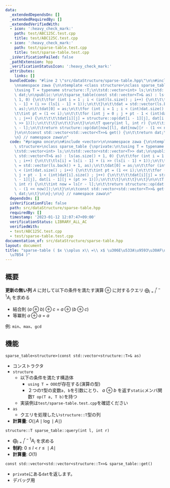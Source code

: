 ```yaml
---
data:
  _extendedDependsOn: []
  _extendedRequiredBy: []
  _extendedVerifiedWith:
  - icon: ':heavy_check_mark:'
    path: test/ABC125C.test.cpp
    title: test/ABC125C.test.cpp
  - icon: ':heavy_check_mark:'
    path: test/sparse-table.test.cpp
    title: test/sparse-table.test.cpp
  _isVerificationFailed: false
  _pathExtension: hpp
  _verificationStatusIcon: ':heavy_check_mark:'
  attributes:
    links: []
  bundledCode: "#line 2 \"src/dataStructure/sparse-table.hpp\"\n\n#include <vector>\n\
    \nnamespace zawa {\n\ntemplate <class structure>\nclass sparse_table {\nprivate:\n\
    \tusing T = typename structure::T;\n\tstd::vector<int> ls;\n\tstd::vector<std::vector<T>>\
    \ dat;\n\npublic:\n\n\tsparse_table(const std::vector<T>& as) : ls(as.size() +\
    \ 1, 0) {\n\t\tfor (int i = 1 ; i < (int)ls.size() ; i++) {\n\t\t\tls[i] = ls[i\
    \ - 1] + (i >> (ls[i - 1] + 1));\n\t\t}\n\t\tdat = std::vector(ls.back() + 1,\
    \ as);\n\t\tdat[0] = as;\n\t\tfor (int i = 1 ; i < (int)dat.size() ; i++) {\n\t\
    \t\tint pt = (1 << i);\n\t\t\tfor (int j = 0 ; j + pt - 1 < (int)dat[i].size()\
    \ ; j++) {\n\t\t\t\tdat[i][j] = structure::op(dat[i - 1][j], dat[i - 1][j + (pt\
    \ >> 1)]);\n\t\t\t}\n\t\t}\n\t}\n\n\tT query(int l, int r) {\n\t\tint now = ls[r\
    \ - l];\n\t\treturn structure::op(dat[now][l], dat[now][r - (1 << now)]);\n\t\
    }\n\n\tconst std::vector<std::vector<T>>& get() {\n\t\treturn dat;\n\t}\n\n};\n\
    \n} // namespace zawa\n"
  code: "#pragma once\n\n#include <vector>\n\nnamespace zawa {\n\ntemplate <class\
    \ structure>\nclass sparse_table {\nprivate:\n\tusing T = typename structure::T;\n\
    \tstd::vector<int> ls;\n\tstd::vector<std::vector<T>> dat;\n\npublic:\n\n\tsparse_table(const\
    \ std::vector<T>& as) : ls(as.size() + 1, 0) {\n\t\tfor (int i = 1 ; i < (int)ls.size()\
    \ ; i++) {\n\t\t\tls[i] = ls[i - 1] + (i >> (ls[i - 1] + 1));\n\t\t}\n\t\tdat\
    \ = std::vector(ls.back() + 1, as);\n\t\tdat[0] = as;\n\t\tfor (int i = 1 ; i\
    \ < (int)dat.size() ; i++) {\n\t\t\tint pt = (1 << i);\n\t\t\tfor (int j = 0 ;\
    \ j + pt - 1 < (int)dat[i].size() ; j++) {\n\t\t\t\tdat[i][j] = structure::op(dat[i\
    \ - 1][j], dat[i - 1][j + (pt >> 1)]);\n\t\t\t}\n\t\t}\n\t}\n\n\tT query(int l,\
    \ int r) {\n\t\tint now = ls[r - l];\n\t\treturn structure::op(dat[now][l], dat[now][r\
    \ - (1 << now)]);\n\t}\n\n\tconst std::vector<std::vector<T>>& get() {\n\t\treturn\
    \ dat;\n\t}\n\n};\n\n} // namespace zawa\n"
  dependsOn: []
  isVerificationFile: false
  path: src/dataStructure/sparse-table.hpp
  requiredBy: []
  timestamp: '2023-01-12 12:07:47+09:00'
  verificationStatus: LIBRARY_ALL_AC
  verifiedWith:
  - test/ABC125C.test.cpp
  - test/sparse-table.test.cpp
documentation_of: src/dataStructure/sparse-table.hpp
layout: document
title: "sparse-table ( $x \\oplus x\\ =\\ x$ \u306E\u533A\u9593\u30AF\u30A8\u30EA\u89E3\
  \u7B54 )"
---
```


## 概要

**更新の無い列** $A$ に対して以下の条件を満たす演算 $\oplus$ に対するクエリ $\displaystyle \bigoplus_{i = l}^{r - 1}A_i$ を求める

- 結合則 $(a \oplus b) \oplus c\ =\ a \oplus (b \oplus c)$
- 等冪則 $a \oplus a\ =\ a$

例: `min`、`max`、`gcd`

## 機能
`sparse_table<structure>(const std::vector<structure::T>& as)`
- コンストラクタ
- `structure`
	- 以下の条件を満たす構造体
		- `using T = OOO`が存在する(演算の型)
		- ２つの`T`型の変数`a, b`を引数にとり、 $a\ \oplus\ b$ を返す`static`メンバ関数`T op(T a, T b)`を持つ
	- 実装例は`test/sparse-table.test.cpp`を確認ください
- `as`
	- クエリを処理したい`structure::T`型の列
- **計算量**: $O(\mid A\mid\log \mid A\mid)$

`structure::T sparse_table::query(int l, int r)`
- $\displaystyle \bigoplus_{i = l}^{r - 1}A_i$ を求める
- **制約**: $0\ \le\ l\ <\ r\ \le\ \mid A\mid$
- **計算量**: $O(1)$

`const std::vector<std::vector<structure::T>>& sparse_table::get()`
- `private`にある`dat`を返します。
- デバッグ用
